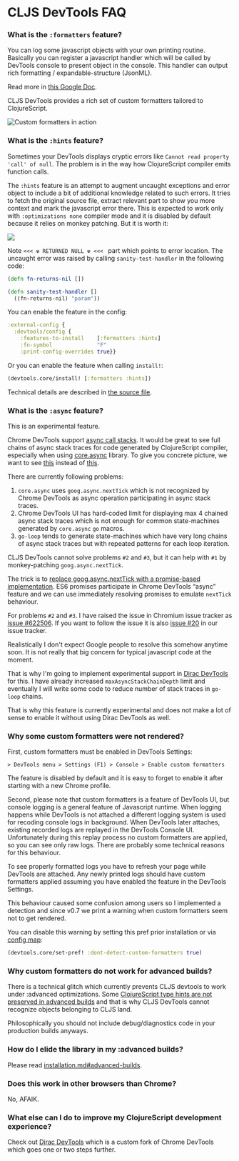 # CLJS DevTools FAQ

### What is the `:formatters` feature?

You can log some javascript objects with your own printing routine.
Basically you can register a javascript handler which will be called by
DevTools console to present object in the console. This handler
can output rich formatting / expandable-structure (JsonML).

Read more in [this Google Doc][10].

CLJS DevTools provides a rich set of custom formatters tailored to ClojureScript.

![Custom formatters in action][14]

### What is the `:hints` feature?

Sometimes your DevTools displays cryptic errors like `Cannot read property 'call' of null`.
The problem is in the way how ClojureScript compiler emits function calls.

The `:hints` feature is an attempt to augment uncaught exceptions and error object to include a bit of additional knowledge related to such errors.
It tries to fetch the original source file, extract relevant part to show you more context and mark the javascript error there.
This is expected to work only with `:optimizations none` compiler mode and it is disabled by default because it relies on monkey patching.
But it is worth it:

<img src="https://dl.dropboxusercontent.com/u/559047/cljs-devtools-sanity-hint.png">

Note `<<< ☢ RETURNED NULL ☢ <<< ` part which points to error location. The uncaught error was raised by calling `sanity-test-handler` in the following code:

```clojure
(defn fn-returns-nil [])

(defn sanity-test-handler []
  ((fn-returns-nil) "param"))
```

You can enable the feature in the config:

```clojure
:external-config {
  :devtools/config {
    :features-to-install    [:formatters :hints]
    :fn-symbol              "F"
    :print-config-overrides true}}
```

Or you can enable the feature when calling `install!`:

```clojure
(devtools.core/install! [:formatters :hints])
```

Technical details are described in [the source file][11].

### What is the `:async` feature?

This is an experimental feature.

Chrome DevTools support [async call stacks][1]. It would be great to see full chains of async stack traces for code generated by
 ClojureScript compiler, especially when using [core.async][2] library. To give you concrete picture, we want to see [this][3] instead of [this][4].

There are currently following problems:

1. `core.async` uses `goog.async.nextTick` which is not recognized by Chrome DevTools as async operation participating in async stack traces.
2. Chrome DevTools UI has hard-coded limit for displaying max 4 chained async stack traces which is not enough for common state-machines generated by `core.async` `go` macros.
3. `go-loop` tends to generate state-machines which have very long chains of async stack traces but with repeated patterns for each loop iteration.

CLJS DevTools cannot solve problems `#2` and `#3`, but it can help with `#1` by monkey-patching `goog.async.nextTick`.

The trick is to [replace goog.async.nextTick with a promise-based implementation][5].
ES6 promises participate in Chrome DevTools “async” feature and we can use immediately resolving promises to emulate `nextTick` behaviour.

For problems `#2` and `#3`. I have raised the issue in Chromium issue tracker as [issue #622506][6]. If you want to follow the issue it is also [issue #20][7] in our issue tracker.

Realistically I don't expect Google people to resolve this somehow anytime soon. It is not really that big concern for typical javascript code at the moment.

That is why I'm going to implement experimental support in [Dirac DevTools][8] for this. I have already increased `maxAsyncStackChainDepth`
limit and eventually I will write some code to reduce number of stack traces in `go-loop` chains.

That is why this feature is currently experimental and does not make a lot of sense to enable it without using Dirac DevTools as well.

### Why some custom formatters were not rendered?

First, custom formatters must be enabled in DevTools Settings:

`> DevTools menu > Settings (F1) > Console > Enable custom formatters`

The feature is disabled by default and it is easy to forget to enable it after starting with a new Chrome profile.

Second, please note that custom formatters is a feature of DevTools UI, but console logging is a general feature of Javascript runtime.
When logging happens while DevTools is not attached a different logging system is used for recoding console logs in background.
When DevTools later attaches, existing recorded logs are replayed in the DevTools Console UI. Unfortunately during this replay process
no custom formatters are applied, so you can see only raw logs. There are probably some technical reasons for this behaviour.

To see properly formatted logs you have to refresh your page while DevTools are attached. Any newly printed logs should have
custom formatters applied assuming you have enabled the feature in the DevTools Settings.

This behaviour caused some confusion among users so I implemented a detection and since v0.7 we print a warning
when custom formatters seem not to get rendered.

You can disable this warning by setting this pref prior installation or via [config map][9]:

```clojure
(devtools.core/set-pref! :dont-detect-custom-formatters true)
```

### Why custom formatters do not work for advanced builds?

There is a technical glitch which currently prevents CLJS devtools to work under
:advanced optimizations. Some [ClojureScript type hints are not preserved in advanced builds][12]
and that is why CLJS DevTools cannot recognize objects belonging to CLJS land.

Philosophically you should not include debug/diagnostics code in your production builds anyways.

### How do I elide the library in my :advanced builds?

Please read [installation.md#advanced-builds][13].

### Does this work in other browsers than Chrome?

No, AFAIK.

### What else can I do to improve my ClojureScript development experience?

Check out [Dirac DevTools][8] which is
a custom fork of Chrome DevTools which goes one or two steps further.

[1]: http://www.html5rocks.com/en/tutorials/developertools/async-call-stack
[2]: https://github.com/clojure/core.async
[3]: https://dl.dropboxusercontent.com/u/559047/core-async-long-stack-traces.png
[4]: https://dl.dropboxusercontent.com/u/559047/core-async-normal-traces.png
[5]: https://github.com/binaryage/cljs-devtools/blob/master/src/lib/devtools/async.cljs
[6]: https://bugs.chromium.org/p/chromium/issues/detail?id=622506
[7]: https://github.com/binaryage/cljs-devtools/issues/20
[8]: https://github.com/binaryage/dirac
[9]: https://github.com/binaryage/cljs-devtools/blob/master/docs/configuration.md
[10]: https://docs.google.com/document/d/1FTascZXT9cxfetuPRT2eXPQKXui4nWFivUnS_335T3U
[11]: https://github.com/binaryage/cljs-devtools/blob/master/src/lib/devtools/hints.cljs
[12]: http://dev.clojure.org/jira/browse/CLJS-1249
[13]: installation.md#advanced-builds
[14]: https://dl.dropboxusercontent.com/u/559047/cljs-devtools-sample-full.png
